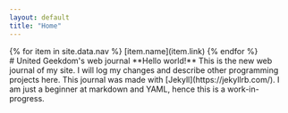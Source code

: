 ```yaml
---
layout: default
title: "Home"
---
```

<div class="nav" markdown="1">
{% for item in site.data.nav %}
  [item.name](item.link)
{% endfor %}
</div>
#  United Geekdom's web journal
  **Hello world!** This is the new web journal of my site. I will log my changes and describe other programming projects here.
  This journal was made with [Jekyll](https://jekyllrb.com/). I am just a beginner at markdown and YAML, hence this is a work-in-progress.
